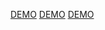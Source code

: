 [DEMO](https://droshik.github.io/contacts/)
[DEMO](https://droshik.github.io/contacts/)
[DEMO](https://droshik.github.io/contacts/)
